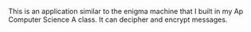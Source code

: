 This is an application similar to the enigma machine that I built in my Ap Computer Science A class. It can decipher and encrypt messages.
